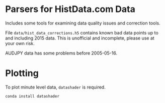 # Parsers for HistData.com Data

Includes some tools for examining data quality issues and correction tools.

File `data/hist_data_corrections.h5` contains known bad data points up to
and including 2015 data. This is unofficial and incomplete, please use at
your own risk.

AUDJPY data has some problems before 2005-05-16.


# Plotting

To plot minute level data, `datashader` is required.

    conda install datashader

